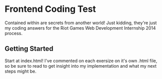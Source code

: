 # Frontend Coding Test

Contained within are secrets from another world! Just kidding, they're just my coding answers for the Riot Games Web Development Internship 2014 process.

## Getting Started

Start at index.html! I've commented on each exersize on it's own .html file, so be sure to read to get insight into my implementation and what my next steps might be.